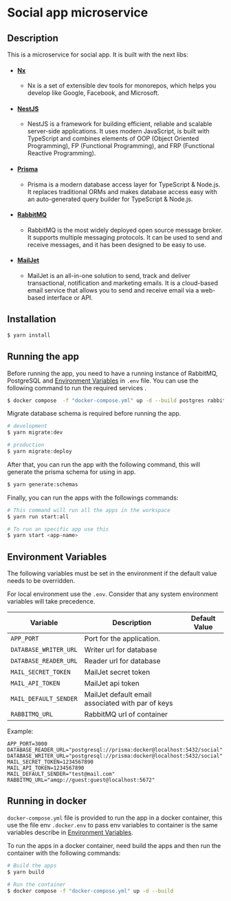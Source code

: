 # Social app microservice

## Description

This is a microservice for social app. It is built with the next libs:

- #### [Nx](https://nx.dev/)
  - Nx is a set of extensible dev tools for monorepos, which helps you develop like Google, Facebook, and Microsoft.
- #### [NestJS](https://nestjs.com/)
  - NestJS is a framework for building efficient, reliable and scalable server-side applications. It uses modern JavaScript, is built with TypeScript and combines elements of OOP (Object Oriented Programming), FP (Functional Programming), and FRP (Functional Reactive Programming).
- #### [Prisma](https://www.prisma.io/)
  - Prisma is a modern database access layer for TypeScript & Node.js. It replaces traditional ORMs and makes database access easy with an auto-generated query builder for TypeScript & Node.js.
- #### [RabbitMQ](https://www.rabbitmq.com/)
  - RabbitMQ is the most widely deployed open source message broker. It supports multiple messaging protocols. It can be used to send and receive messages, and it has been designed to be easy to use.
- #### [MailJet](https://www.mailjet.com/)
  - MailJet is an all-in-one solution to send, track and deliver transactional, notification and marketing emails. It is a cloud-based email service that allows you to send and receive email via a web-based interface or API.

## Installation

```bash
$ yarn install
```

## Running the app

Before running the app, you need to have a running instance of RabbitMQ, PostgreSQL and [Environment Variables](#environment-variables) in `.env` file. You can use the following command to run the required services .

```bash
$ docker compose  -f "docker-compose.yml" up -d --build postgres rabbitmq
```

Migrate database schema is required before running the app.

```bash
# development
$ yarn migrate:dev

# production
$ yarn migrate:deploy
```

After that, you can run the app with the following command, this will generate the prisma schema for using in app.

```bash
$ yarn generate:schemas
```

Finally, you can run the apps with the followings commands:

```bash
# This command will run all the apps in the workspace
$ yarn run start:all

# To run an specific app use this
$ yarn start <app-name>
```

## Environment Variables

The following variables must be set in the environment if the default value needs to be overridden.

For local environment use the `.env`. Consider that any system environment variables will take precedence.

| Variable              | Description                                       | Default Value |
| --------------------- | ------------------------------------------------- | ------------- |
| `APP_PORT`            | Port for the application.                         |               |
| `DATABASE_WRITER_URL` | Writer url for database                           |               |
| `DATABASE_READER_URL` | Reader url for database                           |               |
| `MAIL_SECRET_TOKEN`   | MailJet secret token                              |               |
| `MAIL_API_TOKEN`      | MailJet api token                                 |               |
| `MAIL_DEFAULT_SENDER` | MailJet default email associated with par of keys |               |
| `RABBITMQ_URL`        | RabbitMQ url of container                         |               |

Example:

```env
APP_PORT=3000
DATABASE_READER_URL="postgresql://prisma:docker@localhost:5432/social"
DATABASE_WRITER_URL="postgresql://prisma:docker@localhost:5432/social"
MAIL_SECRET_TOKEN=1234567890
MAIL_API_TOKEN=1234567890
MAIL_DEFAULT_SENDER="test@mail.com"
RABBITMQ_URL="amqp://guest:guest@localhost:5672"
```

## Running in docker

`docker-compose.yml` file is provided to run the app in a docker container, this use the file env `.docker.env` to pass env variables to container is the same variables describe in [Environment Variables](#environment-variables).

To run the apps in a docker container, need build the apps and then run the container with the following commands:

```bash
# Build the apps
$ yarn build

# Run the container
$ docker compose -f "docker-compose.yml" up -d --build
```
